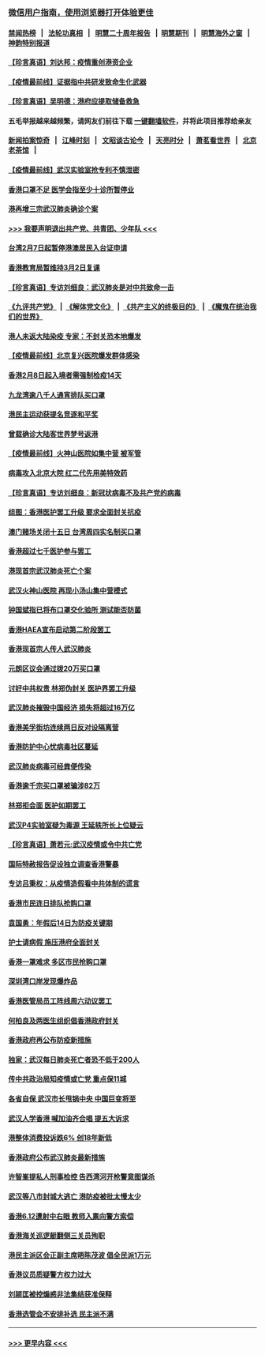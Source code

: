 ### [微信用户指南，使用浏览器打开体验更佳](https://github.com/gfw-breaker/banned-news1/blob/master/indexes/wechat-guide.md?t=0)
#### [禁闻热榜](热点新闻.md?t=0)  &nbsp;&nbsp;|&nbsp;&nbsp; [法轮功真相](https://github.com/gfw-breaker/truth/blob/master/README.md?t=0) &nbsp;&nbsp;|&nbsp;&nbsp; [明慧二十周年报告](https://github.com/gfw-breaker/mh-reports/blob/master/README.md?t=0) &nbsp;&nbsp;|&nbsp;&nbsp;[明慧期刊](https://github.com/gfw-breaker/mh-qikan) &nbsp;&nbsp;|&nbsp;&nbsp; [明慧海外之窗](https://github.com/gfw-breaker/mh-news/blob/master/README.md?t=0) &nbsp;&nbsp;|&nbsp;&nbsp; [神韵特别报道](https://github.com/gfw-breaker/mh-news/blob/master/shenyun.md?t=0)
#### [【珍言真语】刘达邦：疫情重创港资企业](../pages/nsc415/n11854274.md?t=02090833) 
#### [【疫情最前线】证据指中共研发致命生化武器](../pages/nsc415/n11853087.md?t=02090833) 
#### [【珍言真语】吴明德：港府应提取储备救急](../pages/nsc415/n11852734.md?t=02090833) 
#### 五毛举报越来越频繁，请网友们前往下载 [一键翻墙软件](https://github.com/gfw-breaker/ssr-accounts)，并将此项目推荐给亲友
#### [新闻拍案惊奇](https://github.com/gfw-breaker/banned-news1/blob/master/pages/link4.md) &nbsp;&nbsp;|&nbsp;&nbsp; [江峰时刻](https://github.com/gfw-breaker/banned-news1/blob/master/pages/link4.md) &nbsp;&nbsp;|&nbsp;&nbsp; [文昭谈古论今](https://github.com/gfw-breaker/banned-news1/blob/master/pages/link4.md) &nbsp;&nbsp;|&nbsp;&nbsp; [天亮时分](https://github.com/gfw-breaker/banned-news1/blob/master/pages/link4.md) &nbsp;&nbsp;|&nbsp;&nbsp; [萧茗看世界](https://github.com/gfw-breaker/banned-news1/blob/master/pages/link4.md) &nbsp;&nbsp;|&nbsp;&nbsp; [北京老茶馆](https://github.com/gfw-breaker/banned-news1/blob/master/pages/link4.md) &nbsp;&nbsp;|&nbsp;&nbsp; 
#### [【疫情最前线】武汉实验室抢专利不慎泄密](../pages/nsc415/n11850310.md?t=02090833) 
#### [香港口罩不足 医学会指至少十诊所暂停业](../pages/nsc415/n11850301.md?t=02090833) 
#### [港再增三宗武汉肺炎确诊个案](../pages/nsc415/n11850328.md?t=02090833) 
#### [>>> 我要声明退出共产党、共青团、少年队 <<<](https://github.com/begood0513/goodnews/blob/master/quit/letter.md) 
#### [台湾2月7日起暂停港澳居民入台证申请](../pages/nsc415/n11850304.md?t=02090833) 
#### [香港教育局暂维持3月2日复课](../pages/nsc415/n11850260.md?t=02090833) 
#### [【珍言真语】专访刘细良：武汉肺炎是对中共致命一击](../pages/nsc415/n11849934.md?t=02090833) 
#### [《九评共产党》](https://github.com/begood0513/9ping.md/blob/master/README.md) &nbsp;|&nbsp; [《解体党文化》](../../../../jtdwh.md/blob/master/README.md)  &nbsp;|&nbsp; [《共产主义的终极目的》](../../../../gczydzjmd.md/blob/master/README.md) &nbsp;|&nbsp; [《魔鬼在统治我们的世界》](../../../../mgztzwmdsj.md/blob/master/README.md) 
#### [港人未返大陆染疫 专家：不封关恐本地爆发](../pages/nsc415/n11848021.md?t=02090833) 
#### [【疫情最前线】北京复兴医院爆发群体感染](../pages/nsc415/n11847626.md?t=02090833) 
#### [香港2月8日起入境者需强制检疫14天](../pages/nsc415/n11847658.md?t=02090833) 
#### [九龙湾逾八千人通宵排队买口罩](../pages/nsc415/n11847647.md?t=02090833) 
#### [港民主运动获提名竞逐和平奖](../pages/nsc415/n11847633.md?t=02090833) 
#### [曾载确诊大陆客世界梦号返港](../pages/nsc415/n11847608.md?t=02090833) 
#### [【疫情最前线】火神山医院如集中营 被军管](../pages/nsc415/n11847524.md?t=02090833) 
#### [病毒攻入北京大院 红二代先用美特效药](../pages/nsc415/n11847427.md?t=02090833) 
#### [【珍言真语】专访刘细良：新冠状病毒不及共产党的病毒](../pages/nsc415/n11847164.md?t=02090833) 
#### [组图：香港医护罢工升级 要求全面封关抗疫](../pages/nsc415/n11844107.md?t=02090833) 
#### [澳门赌场关闭十五日 台湾周四实名制买口罩](../pages/nsc415/n11845083.md?t=02090833) 
#### [香港超过七千医护参与罢工](../pages/nsc415/n11845051.md?t=02090833) 
#### [港现首宗武汉肺炎死亡个案](../pages/nsc415/n11844998.md?t=02090833) 
#### [武汉火神山医院 再现小汤山集中营模式](../pages/nsc415/n11844763.md?t=02090833) 
#### [钟国斌指已将布口罩交化验所 测试能否防菌](../pages/nsc415/n11842783.md?t=02090833) 
#### [香港HAEA宣布启动第二阶段罢工](../pages/nsc415/n11842723.md?t=02090833) 
#### [香港现首宗人传人武汉肺炎](../pages/nsc415/n11842766.md?t=02090833) 
#### [元朗区议会通过拨20万买口罩](../pages/nsc415/n11842754.md?t=02090833) 
#### [讨好中共权贵 林郑伪封关 医护界罢工升级](../pages/nsc415/n11842359.md?t=02090833) 
#### [武汉肺炎摧毁中国经济 损失将超过16万亿](../pages/nsc415/n11839723.md?t=02090833) 
#### [香港美孚街坊连续两日反对设隔离营](../pages/nsc415/n11839962.md?t=02090833) 
#### [香港防护中心忧病毒社区蔓延](../pages/nsc415/n11839933.md?t=02090833) 
#### [武汉肺炎病毒可经粪便传染](../pages/nsc415/n11839939.md?t=02090833) 
#### [香港逾千宗买口罩被骗涉82万](../pages/nsc415/n11839914.md?t=02090833) 
#### [林郑拒会面 医护如期罢工](../pages/nsc415/n11839892.md?t=02090833) 
#### [武汉P4实验室疑为毒源 王延轶所长上位疑云](../pages/nsc415/n11835543.md?t=02090833) 
#### [【珍言真语】萧若元:武汉疫情或令中共亡党](../pages/nsc415/n11829394.md?t=02090833) 
#### [国际特赦报告促设独立调查香港警暴](../pages/nsc415/n11833845.md?t=02090833) 
#### [专访吕秉权：从疫情造假看中共体制的谎言](../pages/nsc415/n11833813.md?t=02090833) 
#### [香港市民连日排队抢购口罩](../pages/nsc415/n11833794.md?t=02090833) 
#### [袁国勇：年假后14日为防疫关键期](../pages/nsc415/n11831088.md?t=02090833) 
#### [护士请病假 施压港府全面封关](../pages/nsc415/n11831030.md?t=02090833) 
#### [香港一罩难求 多区市民抢购口罩](../pages/nsc415/n11831002.md?t=02090833) 
#### [深圳湾口岸发现爆炸品](../pages/nsc415/n11828802.md?t=02090833) 
#### [香港医管局员工阵线周六动议罢工](../pages/nsc415/n11828762.md?t=02090833) 
#### [何柏良及两医生组织倡香港政府封关](../pages/nsc415/n11828749.md?t=02090833) 
#### [香港政府再公布防疫新措施](../pages/nsc415/n11828716.md?t=02090833) 
#### [独家：武汉每日肺炎死亡者恐不低于200人](../pages/nsc415/n11828240.md?t=02090833) 
#### [传中共政治局知疫情或亡党 重点保11城](../pages/nsc415/n11828145.md?t=02090833) 
#### [各省自保 武汉市长甩锅中央 中国巨变将至](../pages/nsc415/n11828021.md?t=02090833) 
#### [武汉人学香港 喊加油齐合唱 提五大诉求](../pages/nsc415/n11827046.md?t=02090833) 
#### [港整体消费投诉跌6% 创18年新低](../pages/nsc415/n11817280.md?t=02090833) 
#### [香港政府公布武汉肺炎最新措施](../pages/nsc415/n11817152.md?t=02090833) 
#### [许智峯提私人刑事检控 告西湾河开枪警意图谋杀](../pages/nsc415/n11817132.md?t=02090833) 
#### [武汉等八市封城大逃亡 港防疫被批太慢太少](../pages/nsc415/n11817058.md?t=02090833) 
#### [香港6.12遭射中右眼 教师入禀向警方索偿](../pages/nsc415/n11814678.md?t=02090833) 
#### [香港海关巡逻艇翻侧三关员殉职](../pages/nsc415/n11814604.md?t=02090833) 
#### [港民主派区会正副主席晤陈茂波 倡全民派1万元](../pages/nsc415/n11814582.md?t=02090833) 
#### [香港议员质疑警方权力过大](../pages/nsc415/n11814560.md?t=02090833) 
#### [刘颕匡被控煽惑非法集结获准保释](../pages/nsc415/n11811727.md?t=02090833) 
#### [香港选管会不安排补选 民主派不满](../pages/nsc415/n11811691.md?t=02090833) 

----
#### [ >>> 更早内容 <<< ](../indexes/nsc415-earlier.md)
